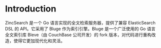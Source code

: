 # Introduction

ZincSearch 是一个 Go 语言实现的全文检索服务器，提供了兼容 ElasticSearch DSL 的 API。它采用了 Bluge 作为索引引擎。Bluge 是一个广泛使用的 Go 语言全文索引库  Bleve（由 CouchBase 公司开发）的 fork 版本，对代码进行重构改造，使得它更加现代化和灵活。
